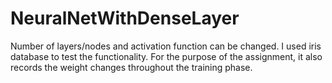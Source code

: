 # NeuralNetWithDenseLayer
Number of layers/nodes and activation function can be changed. I used iris database to test the functionality. For the purpose of the assignment, it also records the weight changes throughout the training phase.
